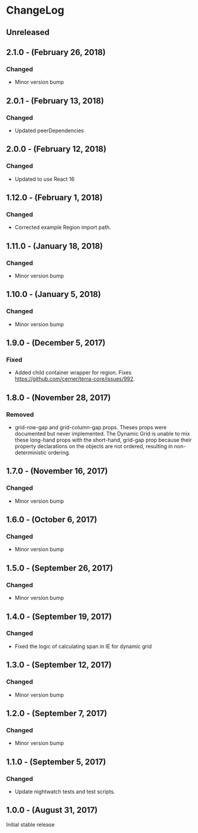 ChangeLog
=========

Unreleased
-----------------

2.1.0 - (February 26, 2018)
------------------
### Changed
* Minor version bump

2.0.1 - (February 13, 2018)
------------------
### Changed
* Updated peerDependencies

2.0.0 - (February 12, 2018)
------------------
### Changed
* Updated to use React 16

1.12.0 - (February 1, 2018)
------------------
### Changed
* Corrected example Region import path.

1.11.0 - (January 18, 2018)
------------------
### Changed
* Minor version bump

1.10.0 - (January 5, 2018)
------------------
### Changed
* Minor version bump

1.9.0 - (December 5, 2017)
------------------
### Fixed
* Added child container wrapper for region. Fixes https://github.com/cerner/terra-core/issues/992.

1.8.0 - (November 28, 2017)
------------------
### Removed
* grid-row-gap and grid-column-gap props. Theses props were documented but never implemented. The Dynamic Grid is unable to mix these long-hand props with the short-hand, grid-gap prop because their property declarations on the objects are not ordered, resulting in non-deterministic ordering.

1.7.0 - (November 16, 2017)
------------------
### Changed
* Minor version bump

1.6.0 - (October 6, 2017)
------------------
### Changed
* Minor version bump

1.5.0 - (September 26, 2017)
------------------
### Changed
* Minor version bump

1.4.0 - (September 19, 2017)
------------------
### Changed
* Fixed the logic of calculating span in IE for dynamic grid

1.3.0 - (September 12, 2017)
------------------
### Changed
* Minor version bump

1.2.0 - (September 7, 2017)
------------------
### Changed
* Minor version bump

1.1.0 - (September 5, 2017)
------------------
### Changed
* Update nightwatch tests and test scripts.

1.0.0 - (August 31, 2017)
----------------
Initial stable release
